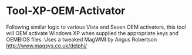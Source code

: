 # Tool-XP-OEM-Activator
Following similar logic to various Vista and Seven OEM activators, this tool will OEM activate Windows XP when supplied the appropriate keys and OEMBIOS files.
Uses a tweaked MagWMI by Angus Robertson http://www.magsys.co.uk/delphi/
